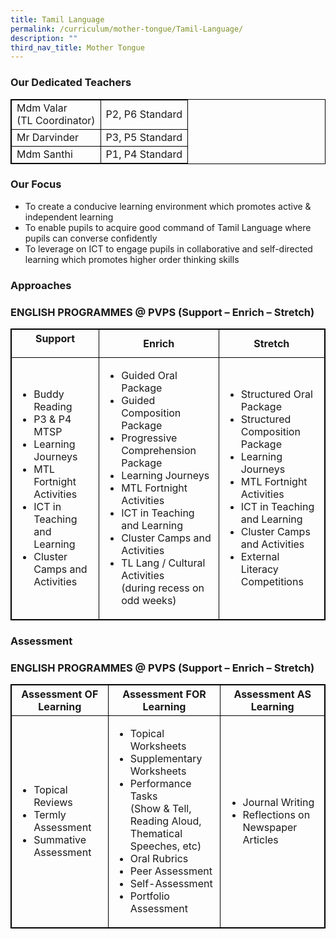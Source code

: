 ```yaml
---
title: Tamil Language
permalink: /curriculum/mother-tongue/Tamil-Language/
description: ""
third_nav_title: Mother Tongue
---
```



### Our Dedicated Teachers
 
<table style="width:100%">

  <tr>
    <td>Mdm Valar<br>(TL Coordinator)</td>
    <td>P2, P6 Standard</td>
  </tr>
  <tr>
    <td>Mr Darvinder</td>
    <td>P3, P5 Standard</td>
  </tr>
  <tr>
    <td>Mdm Santhi</td>
    <td>P1, P4 Standard</td>
  </tr>
</table>

### Our Focus
<ul>
<li>To create a conducive learning environment which promotes active & independent learning</li>
<li>To enable pupils to acquire good command of Tamil Language where pupils can converse confidently</li>
<li>To leverage on ICT to engage pupils in collaborative and self-directed learning which promotes higher order thinking skills</li>
</ul>

### Approaches

<style>
table, th, td {
  border:1px solid black;
}
</style>

<h3>ENGLISH PROGRAMMES @ PVPS (Support – Enrich – Stretch)</h3>

<table style="width:100%">
  <tr>
		<th>Support</p></th>
		<th>Enrich</span></th>
    <th>Stretch</th>
  </tr>
  <tr>
    <td><ul>
    <li>Buddy Reading</li>
    <li>P3 & P4 MTSP</li>
    <li>Learning Journeys</li>
    <li>MTL Fortnight Activities</li>
    <li>ICT in Teaching and Learning</li>
    <li>Cluster Camps and Activities</li></ul>
    </td>
    <td><ul>
    <li>Guided Oral Package</li>
    <li>Guided Composition Package</li>
    <li>Progressive Comprehension Package</li>
    <li>Learning Journeys</li>
    <li>MTL Fortnight Activities</li>
    <li>ICT in Teaching and Learning</li>
    <li>Cluster Camps and Activities</li>
    <li>TL Lang / Cultural Activities<br>
(during recess on odd weeks)
</li></ul>
    </td>
    <td><ul>
    <li>Structured Oral Package</li>
    <li>Structured Composition Package</li>
    <li>Learning Journeys</li>
    <li>MTL Fortnight Activities</li>
    <li>ICT in Teaching and Learning</li>
    <li>Cluster Camps and Activities</li>
    <li>External Literacy Competitions</li></ul>
    </td>
  </tr>
</table>

### Assessment

<style>
table, th, td {
  border:1px solid black;
}
</style>

<h3>ENGLISH PROGRAMMES @ PVPS (Support – Enrich – Stretch)</h3>

<table style="width:100%">
  <tr>
	<th>Assessment OF Learning</th>
	<th>Assessment FOR Learning</th>
    <th>Assessment AS Learning
</th>
  </tr>
  <tr>
    <td><ul>
    <li>Topical Reviews </li>
    <li>Termly Assessment</li>
    <li>Summative Assessment</li></ul>
    </td>
    <td><ul>
    <li>Topical Worksheets</li>
    <li>Supplementary Worksheets</li>
    <li>Performance Tasks<br>(Show & Tell, Reading Aloud,<br>Thematical Speeches, etc)</li>
    <li>Oral Rubrics</li>
    <li>Peer Assessment</li>
    <li>Self-Assessment</li>
    <li>Portfolio Assessment</li></ul>
    </td>
    <td><ul>
    <li>Journal Writing</li>
    <li>Reflections on Newspaper Articles</li></ul>
    </td>
  </tr>

</table>

